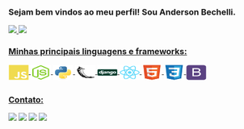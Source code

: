 ### Sejam bem vindos ao meu perfil! Sou Anderson Bechelli.

<!--
**ChromeCrysis/ChromeCrysis** is a ✨ _special_ ✨ repository because its `README.md` (this file) appears on your GitHub profile.

Here are some ideas to get you started:

- 🔭 I’m currently working on ...
- 🌱 I’m currently learning ...
- 👯 I’m looking to collaborate on ...
- 🤔 I’m looking for help with ...
- 💬 Ask me about ...
- 📫 How to reach me: ...
- 😄 Pronouns: ...
- ⚡ Fun fact: ...
-->
<div>
  <a href="https://github.com/ChromeCrysis"/>
  <img height="180em" src="https://github-readme-stats.vercel.app/api?username=ChromeCrysis&show_icons=true&theme=dark&includ_all_commits=true&count_private=true"/>
  <img height="180em" src="https://github-readme-stats.vercel.app/api/top-langs/?username=ChromeCrysis&layout=compact&langs_count=16&theme=dark"/>
</div>
<div class="display: inline block">
  
<h3>Minhas principais linguagens e frameworks: </h3>
  <img align="center" alt="Chrome JS" width="40" height="30" src="https://raw.githubusercontent.com/devicons/devicon/master/icons/javascript/javascript-plain.svg"/>
  <img align="center" alt="Chrome JS" width="40" height="30" src="https://raw.githubusercontent.com/devicons/devicon/master/icons/nodejs/nodejs-original.svg"/>
  <img align="center" alt="Chrome Python" width="40" height="30" src="https://raw.githubusercontent.com/devicons/devicon/master/icons/python/python-original.svg"/>
  <img align="center" alt="Chrome JS" width="40" height="30" src="https://raw.githubusercontent.com/devicons/devicon/master/icons/flask/flask-original.svg"/>
  <img align="center" alt="Chrome JS" width="40" height="30" src="https://raw.githubusercontent.com/devicons/devicon/master/icons/django/django-plain.svg"/>
  <img align="center" alt="Chrome JS" width="40" height="30" src="https://raw.githubusercontent.com/devicons/devicon/master/icons/react/react-original.svg"/>
  <img align="center" alt="Chrome HTML" width="40" height="30" src="https://raw.githubusercontent.com/devicons/devicon/master/icons/html5/html5-original.svg"/>
  <img align="center" alt="Chrome CSS" width="40" height="30" src="https://raw.githubusercontent.com/devicons/devicon/master/icons/css3/css3-original.svg"/>
  <img align="center" alt="Chrome JS" width="40" height="30" src="https://raw.githubusercontent.com/devicons/devicon/master/icons/bootstrap/bootstrap-plain.svg"/>
</div>

##

<div>
  <h3>Contato: </h3>
  <a href="mailto:anderson.bechelli@gmail.com"><img src="https://img.shields.io/badge/Gmail-D14836?style=for-the-badge&logo=gmail&logoColor=white" taget="_blank"/></a>
  <a href="https://www.facebook.com/ChromeCrysis"><img src="https://img.shields.io/badge/Facebook-1877F2?style=for-the-badge&logo=facebook&logoColor=white" taget="_blank"/></a>
  <a href="https://www.linkedin.com/in/anderson-bechelli-011a3583/"><img src="https://img.shields.io/badge/LinkedIn-0077B5?style=for-the-badge&logo=linkedin&logoColor=white" taget="_blank"/></a>
  <a href="https://api.whatsapp.com/send?phone=5519995351311&text=Ol%C3%A1%2C%20vi%20seu%20perfil%20no%20Github%20e%20gostaria%20de%20entrar%20em%20contato%20com%20voc%C3%AA!"><img src="https://img.shields.io/badge/WhatsApp-25D366?style=for-the-badge&logo=whatsapp&logoColor=white" taget="_blank"/></a>
</div>

